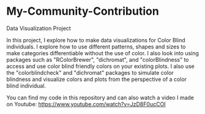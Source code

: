 # My-Community-Contribution
Data Visualization Project 

In this project, I explore how to make data visualizations for Color Blind individuals. I explore how to use different patterns, shapes and sizes to make categories differentiable without the use of color. I also look into using packages such as "RColorBrewer", "dichromat", and "colorBlindness" to access and use color blind friendly colors on your existing plots. I also use the "colorblindcheck" and "dichromat" packages to simulate color blindness and visualize colors and plots from the perspective of a color blind individual.

You can find my code in this repository and can also watch a video I made on Youtube: https://www.youtube.com/watch?v=JzD8F0ucCOI
